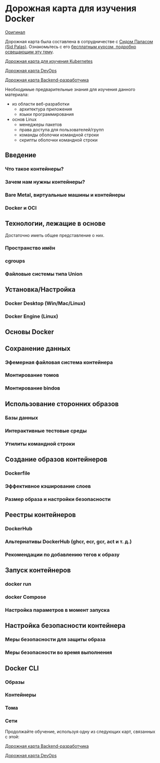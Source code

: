 # Дорожная карта для изучения Docker

[Оригинал](https://roadmap.sh/docker)

Дорожная карта была составлена в сотрудничестве с [Сидом Паласом (Sid Palas)](https://twitter.com/sidpalas). Ознакомьтесь с его
[бесплатным курсом, подробно освещающим эту тему](https://courses.devopsdirective.com/docker-beginner-to-pro).

[Дорожная карта для изучения Kubernetes](https://roadmap.sh/kubernetes)

[Дорожная карта DevOps](https://roadmap.sh/devops)

[Дорожная карта Backend-разработчика](https://roadmap.sh/backend)

Необходимые предварительные знания для изучения данного материала:

* из области веб-разработки
  * архитектура приложения
  * языки программирования
* основ Linux
  * менеджеры пакетов
  * права доступа для пользователей/групп
  * команды оболочки командной строки
  * скрипты оболочки командной строки
 
## Введение

### Что такое контейнеры?
### Зачем нам нужны контейнеры?
### Bare Metal, виртуальные машины и контейнеры
### Docker и OCI


## Технологии, лежащие в основе

Достаточно иметь общее представление о них.

### Пространство имён
### cgroups
### Файловые системы типа Union

## Установка/Настройка

### Docker Desktop (Win/Mac/Linux)
### Docker Engine (Linux)

## Основы Docker

## Сохранение данных

### Эфемерная файловая система контейнера
### Монтирование томов
### Монтирование bindов

## Использование сторонних образов

### Базы данных
### Интерактивные тестовые среды
### Утилиты командной строки

## Создание образов контейнеров

### Dockerfile
### Эффективное кэширование слоев
### Размер образа и настройки безопасности

## Реестры контейнеров
### DockerHub
### Альтернативы DockerHub (ghcr, ecr, gcr, act и т. д.)
### Рекомендации по добавлению тегов к образу

## Запуск контейнеров

### docker run
### docker Compose
### Настройка параметров в момент запуска

## Настройка безопасности контейнера

### Меры безопасности для защиты образа
### Меры безопасности во время выполнения

## Docker CLI

### Образы
### Контейнеры
### Тома
### Сети


Продолжайте обучение, используя одну из следующих карт, связанных с этой:

[Дорожная карта Backend-разработчика](https://roadmap.sh/backend)

[Дорожная карта DevOps](https://roadmap.sh/devops)



